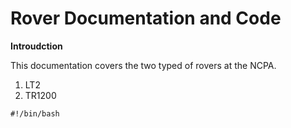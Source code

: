 # Rover Documentation and Code

**Introudction**

This documentation covers the two typed of rovers at the NCPA.
1. LT2
2. TR1200



```
#!/bin/bash
```
